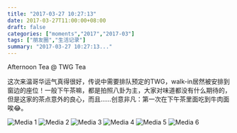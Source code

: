 ```yaml
---
title: "2017-03-27 10:27:13"
date: 2017-03-27T11:00:00+08:00
draft: false
categories: ["moments","2017","2017-03"]
tags: ["朋友圈","生活记录"]
summary: "2017-03-27 10:27:13..."
---
```


Afternoon Tea @ TWG Tea

这次来温哥华运气真得很好，传说中需要排队预定的TWG，walk-in居然被安排到窗边的座位！一般下午茶嘛，都是拍照八卦为主，大家对味道都没有什么期待的，但是这家的茶点意外的良心，而且……创意非凡：第一次在下午茶里面吃到牛肉面唉😂。

![Media 1](/Moments/photos/2017-03-27/201703271027130.jpg)
![Media 2](/Moments/photos/2017-03-27/201703271027131.jpg)
![Media 3](/Moments/photos/2017-03-27/201703271027132.jpg)
![Media 4](/Moments/photos/2017-03-27/201703271027133.jpg)
![Media 5](/Moments/photos/2017-03-27/201703271027134.jpg)
![Media 6](/Moments/photos/2017-03-27/201703271027135.jpg)

